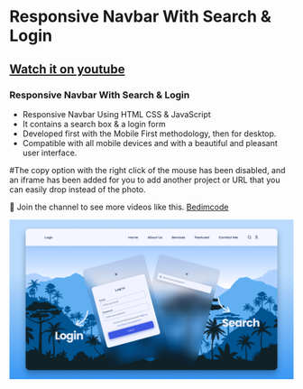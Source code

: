 # Responsive Navbar With Search & Login
## [Watch it on youtube](https://youtu.be/kviVE1t06Rg)
### Responsive Navbar With Search & Login

- Responsive Navbar Using HTML CSS & JavaScript
- It contains a search box & a login form
- Developed first with the Mobile First methodology, then for desktop.
- Compatible with all mobile devices and with a beautiful and pleasant user interface.


#The copy option with the right click of the mouse has been disabled, and an iframe has been added for you to add another project or URL that you can easily drop instead of the photo.

💙 Join the channel to see more videos like this. [Bedimcode](https://www.youtube.com/@Bedimcode)

![preview img](/preview.png)
